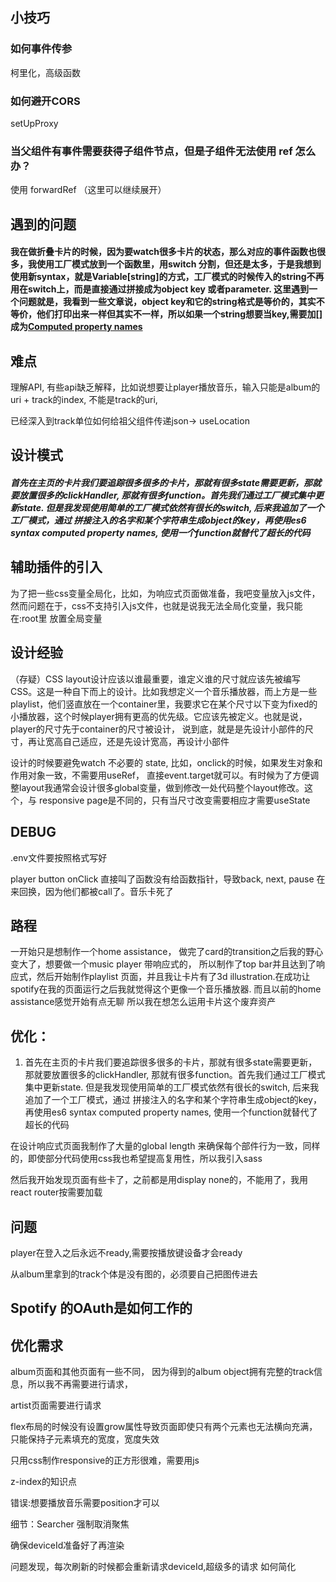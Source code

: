## 小技巧

### 如何事件传参

柯里化，高级函数

### 如何避开CORS

setUpProxy

### 当父组件有事件需要获得子组件节点，但是子组件无法使用 ref 怎么办？

使用 forwardRef （这里可以继续展开）

## 遇到的问题

#### 我在做折叠卡片的时候，因为要watch很多卡片的状态，那么对应的事件函数也很多，我使用工厂模式放到一个函数里，用switch 分割，但还是太多，于是我想到使用新syntax，就是Variable[string]的方式，工厂模式的时候传入的string不再用在switch上，而是直接通过拼接成为object key 或者parameter. 这里遇到一个问题就是，我看到一些文章说，object key和它的string格式是等价的，其实不等价，他们打印出来一样但其实不一样，所以如果一个string想要当key,需要加[]成为[Computed property names](https://developer.mozilla.org/en-US/docs/Web/JavaScript/Reference/Operators/Object_initializer#computed_property_names)





## 难点

理解API, 有些api缺乏解释，比如说想要让player播放音乐，输入只能是album的uri + track的index, 不能是track的uri, 

已经深入到track单位如何给祖父组件传递json-> useLocation





## 设计模式

##### 首先在主页的卡片我们要追踪很多很多的卡片，那就有很多state需要更新，那就要放置很多的clickHandler, 那就有很多function。首先我们通过工厂模式集中更新state. 但是我发现使用简单的工厂模式依然有很长的switch, 后来我追加了一个工厂模式，通过 拼接注入的名字和某个字符串生成object的key，再使用es6 syntax computed property names, 使用一个function就替代了超长的代码

## 辅助插件的引入

为了把一些css变量全局化，比如，为响应式页面做准备，我吧变量放入js文件，然而问题在于，css不支持引入js文件，也就是说我无法全局化变量，我只能在:root里 放置全局变量

## 设计经验

（存疑）CSS layout设计应该以谁最重要，谁定义谁的尺寸就应该先被编写CSS。这是一种自下而上的设计。比如我想定义一个音乐播放器，而上方是一些playlist，他们竖直放在一个container里，我要求它在某个尺寸以下变为fixed的小播放器，这个时候player拥有更高的优先级。它应该先被定义。也就是说，player的尺寸先于container的尺寸被设计， 说到底，就是是先设计小部件的尺寸，再让宽高自己适应，还是先设计宽高，再设计小部件

设计的时候要避免watch 不必要的 state, 比如，onclick的时候，如果发生对象和作用对象一致，不需要用useRef， 直接event.target就可以。有时候为了方便调整layout我通常会设计很多global变量，做到修改一处代码整个layout修改。这个，与 responsive page是不同的，只有当尺寸改变需要相应才需要useState



## DEBUG

.env文件要按照格式写好

player button onClick 直接叫了函数没有给函数指针，导致back, next, pause 在来回换，因为他们都被call了。音乐卡死了



## 路程

一开始只是想制作一个home assistance， 做完了card的transition之后我的野心变大了，想要做一个music player 带响应式的， 所以制作了top bar并且达到了响应式，然后开始制作playlist 页面，并且我让卡片有了3d illustration.在成功让spotify在我的页面运行之后我就觉得这个更像一个音乐播放器. 而且以前的home assistance感觉开始有点无聊 所以我在想怎么运用卡片这个废弃资产



## 优化：

1. 首先在主页的卡片我们要追踪很多很多的卡片，那就有很多state需要更新，那就要放置很多的clickHandler, 那就有很多function。首先我们通过工厂模式集中更新state. 但是我发现使用简单的工厂模式依然有很长的switch, 后来我追加了一个工厂模式，通过 拼接注入的名字和某个字符串生成object的key，再使用es6 syntax computed property names, 使用一个function就替代了超长的代码

在设计响应式页面我制作了大量的global length 来确保每个部件行为一致，同样的，即使部分代码使用css我也希望提高复用性，所以我引入sass

然后我开始发现页面有些卡了，之前都是用display none的，不能用了，我用 react router按需要加载

## 问题

player在登入之后永远不ready,需要按播放键设备才会ready

从album里拿到的track个体是没有图的，必须要自己把图传进去



## Spotify 的OAuth是如何工作的



## 优化需求



album页面和其他页面有一些不同， 因为得到的album object拥有完整的track信息，所以我不再需要进行请求，

artist页面需要进行请求

flex布局的时候没有设置grow属性导致页面即使只有两个元素也无法横向充满，只能保持子元素填充的宽度，宽度失效

只用css制作responsive的正方形很难，需要用js

z-index的知识点

错误:想要播放音乐需要position才可以

细节：Searcher 强制取消聚焦

确保deviceId准备好了再渲染

问题发现，每次刷新的时候都会重新请求deviceId,超级多的请求 如何简化



















